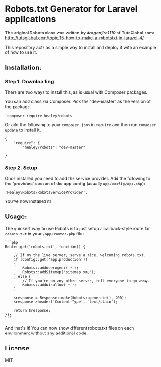 Robots.txt Generator for Laravel applications
=========

The original Robots class was written by *dragonfire1119* of TutsGlobal.com: <http://tutsglobal.com/topic/15-how-to-make-a-robotstxt-in-laravel-4/>

This repository acts as a simple way to install and deploy it with an example of how to use it.

## Installation:

### Step 1. Downloading

There are two ways to install this, as is usual with Composer packages.

 You can add class via Composer. Pick the "dev-master" as the version of the package.

    `composer require healey/robots`

Or add the following to your `composer.json` in `require` and then run `composer update` to install it.

    {
        "require": {
            "healey/robots": "dev-master"
        }
    }

### Step 2. Setup

Once installed you need to add the service provider. Add the following to the 'providers' section of the app config (usually `app/config/app.php`):

    'Healey\Robots\RobotsServiceProvider',

You've now installed it!

## Usage:

The quickest way to use Robots is to just setup a callback-style route for `robots.txt` in your `/app/routes.php` file:

    ```php
    Route::get('robots.txt', function() {

        // If on the live server, serve a nice, welcoming robots.txt.
        if (Config::get('app.production'))
        {
            Robots::addUserAgent('*');
            Robots::addSitemap('sitemap.xml');
        } else {
            // If you're on any other server, tell everyone to go away.
            Robots::addDisallow('*');
        }

        $response = Response::make(Robots::generate(), 200);
        $response->header('Content-Type', 'text/plain');

        return $response;
    });
    ```

And that's it! You can now show different robots.txt files on each environment without any additional code.

## License

MIT
